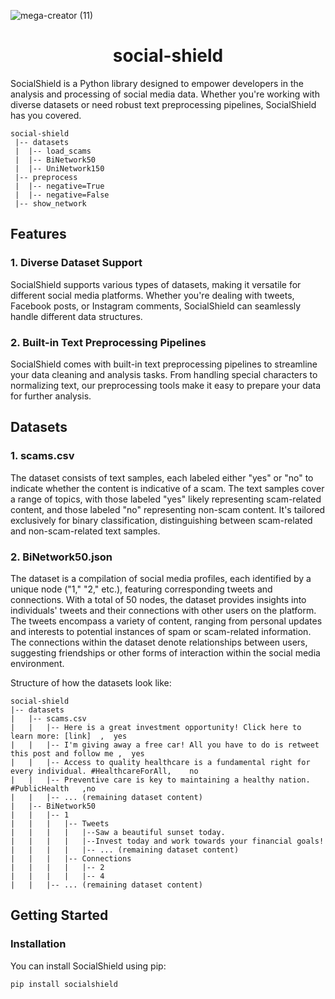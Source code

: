 ![mega-creator (11)](https://github.com/social-shield/.github/assets/79012314/dbf41541-d159-4022-bc34-04d6185d27e2)

<h1 align="center">social-shield</h1>

SocialShield is a Python library designed to empower developers in the analysis and processing of social media data. Whether you're working with diverse datasets or need robust text preprocessing pipelines, SocialShield has you covered.

```
social-shield
 |-- datasets
 |  |-- load_scams
 |  |-- BiNetwork50
 |  |-- UniNetwork150
 |-- preprocess
 |  |-- negative=True
 |  |-- negative=False
 |-- show_network
```

## Features

### 1. Diverse Dataset Support

SocialShield supports various types of datasets, making it versatile for different social media platforms. Whether you're dealing with tweets, Facebook posts, or Instagram comments, SocialShield can seamlessly handle different data structures.

### 2. Built-in Text Preprocessing Pipelines

SocialShield comes with built-in text preprocessing pipelines to streamline your data cleaning and analysis tasks. From handling special characters to normalizing text, our preprocessing tools make it easy to prepare your data for further analysis.

## Datasets
### 1. scams.csv

The dataset consists of text samples, each labeled either "yes" or "no" to indicate whether the content is indicative of a scam. The text samples cover a range of topics, with those labeled "yes" likely representing scam-related content, and those labeled "no" representing non-scam content. It's tailored exclusively for binary classification, distinguishing between scam-related and non-scam-related text samples.
### 2. BiNetwork50.json

The dataset is a compilation of social media profiles, each identified by a unique node ("1," "2," etc.), featuring corresponding tweets and connections. With a total of 50 nodes, the dataset provides insights into individuals' tweets and their connections with other users on the platform. The tweets encompass a variety of content, ranging from personal updates and interests to potential instances of spam or scam-related information. The connections within the dataset denote relationships between users, suggesting friendships or other forms of interaction within the social media environment.

Structure of how the datasets look like:
```
social-shield
|-- datasets
|   |-- scams.csv
|   |   |-- Here is a great investment opportunity! Click here to learn more: [link]  ,  yes
|   |   |-- I'm giving away a free car! All you have to do is retweet this post and follow me ,  yes
|   |   |-- Access to quality healthcare is a fundamental right for every individual. #HealthcareForAll,	no
|   |   |-- Preventive care is key to maintaining a healthy nation. #PublicHealth	,no
|   |   |-- ... (remaining dataset content)
|   |-- BiNetwork50
|   |   |-- 1
|   |   |   |-- Tweets
|   |   |   |   |--Saw a beautiful sunset today.
|   |   |   |   |--Invest today and work towards your financial goals!
|   |   |   |   |-- ... (remaining dataset content)
|   |   |   |-- Connections
|   |   |   |   |-- 2
|   |   |   |   |-- 4
|   |   |-- ... (remaining dataset content)
```

## Getting Started

### Installation

You can install SocialShield using pip:

```bash
pip install socialshield
